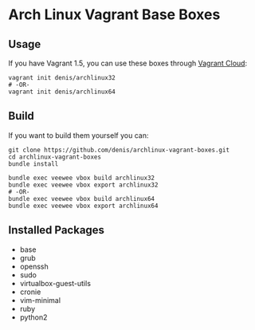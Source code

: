 # Arch Linux Vagrant Base Boxes

## Usage

If you have Vagrant 1.5, you can use these boxes through [Vagrant Cloud](https://vagrantcloud.com/denis):

    vagrant init denis/archlinux32
    # -OR-
    vagrant init denis/archlinux64

## Build

If you want to build them yourself you can:

    git clone https://github.com/denis/archlinux-vagrant-boxes.git
    cd archlinux-vagrant-boxes
    bundle install

    bundle exec veewee vbox build archlinux32
    bundle exec veewee vbox export archlinux32
    # -OR-
    bundle exec veewee vbox build archlinux64
    bundle exec veewee vbox export archlinux64

## Installed Packages

* base
* grub
* openssh
* sudo
* virtualbox-guest-utils
* cronie
* vim-minimal
* ruby
* python2
